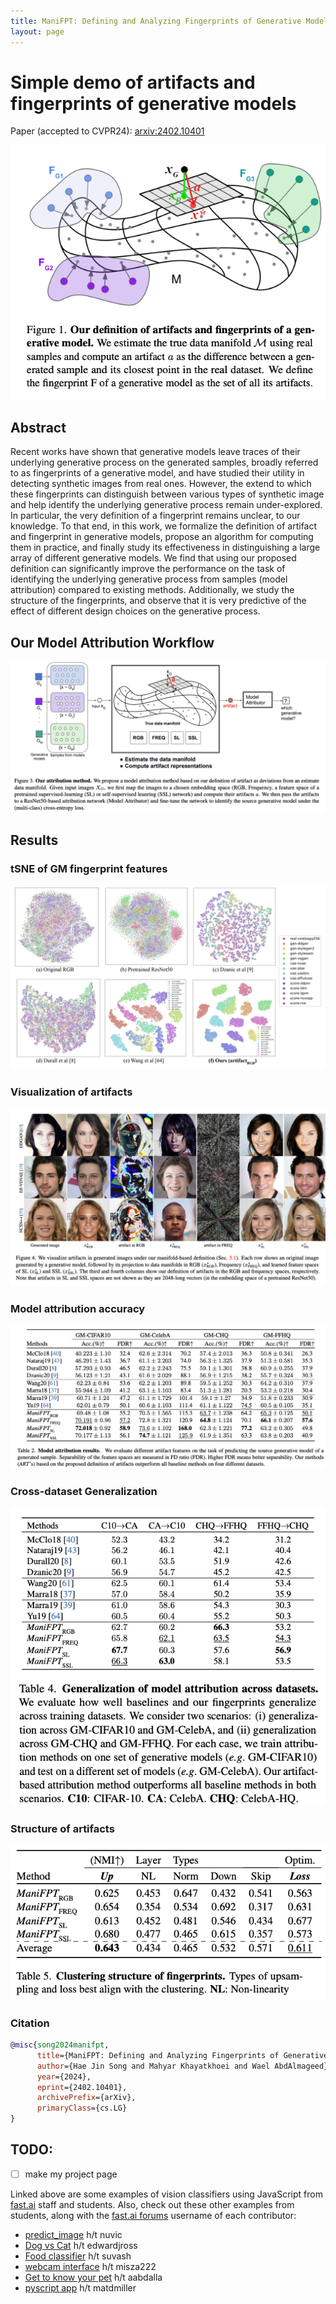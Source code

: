 ```yaml
---
title: ManiFPT: Defining and Analyzing Fingerprints of Generative Models
layout: page
---
```


# Simple demo of artifacts and fingerprints of generative models
Paper (accepted to CVPR24): [arxiv:2402.10401](https://arxiv.org/abs/2402.10401)

<div>
  <center>
    <img src="images/defn-gm-fpts.png">
  </center>
</div>

## Abstract
Recent works have shown that generative models leave
traces of their underlying generative process on the generated samples, broadly referred to as fingerprints of a generative model, and have studied their utility in detecting
synthetic images from real ones. However, the extend to
which these fingerprints can distinguish between various
types of synthetic image and help identify the underlying
generative process remain under-explored. In particular,
the very definition of a fingerprint remains unclear, to our
knowledge. To that end, in this work, we formalize the definition of artifact and fingerprint in generative models, propose
an algorithm for computing them in practice, and finally
study its effectiveness in distinguishing a large array of different generative models. We find that using our proposed
definition can significantly improve the performance on the
task of identifying the underlying generative process from
samples (model attribution) compared to existing methods.
Additionally, we study the structure of the fingerprints, and
observe that it is very predictive of the effect of different
design choices on the generative process.

## Our Model Attribution Workflow
<div class="workflow">
  <center>
    <img src="images/our-workflow.png">
  </center>
</div>

## Results
### tSNE of GM fingerprint features
<div id="workflow">
  <center>
    <img src="images/tsne-gmfpts.png">
  </center>
</div>

### Visualization of artifacts
<div id="workflow">
  <center>
    <img src="images/viz-gm-artifacts.png">
  </center>
</div>

### Model attribution accuracy
<div id="result-1-acc">
  <center>
    <img src="images/results-1-acc.png">
  </center>
</div>

### Cross-dataset Generalization 
<div id="result-2-generalize">
  <center>
    <img src="images/results-2.png">
  </center>
</div>

### Structure of artifacts
<div id="result-3-clustering-structure">
  <center>
    <img src="images/results-3-clustering.png">
  </center>
</div>

### Citation
```bibtex
@misc{song2024manifpt,
      title={ManiFPT: Defining and Analyzing Fingerprints of Generative Models}, 
      author={Hae Jin Song and Mahyar Khayatkhoei and Wael AbdAlmageed},
      year={2024},
      eprint={2402.10401},
      archivePrefix={arXiv},
      primaryClass={cs.LG}
}

```



## TODO:
- [ ] make my project page

  
Linked above are some examples of vision classifiers using JavaScript from [fast.ai](https://course.fast.ai) staff and students. Also, check out these other examples from students, along with the [fast.ai forums](https://forums.fast.ai) username of each contributor:

- [predict_image](https://github.com/nuvic/predict_image) h/t nuvic
- [Dog vs Cat](https://edwardjross.github.io/gradio-image-demo/) h/t edwardjross 
- [Food classifier](https://suvash.github.io/very-basic-gradio-api-app/) h/t suvash 
- [webcam interface](https://misza222.github.io/hf_api_predict/) h/t misza222
- [Get to know your pet](https://gettoknowyourpet.com/) h/t aabdalla
- [pyscript app](https://matdmiller.github.io/fastai-huggingface-sample-web-app1/pyscript-classifier.html) h/t matdmiller
